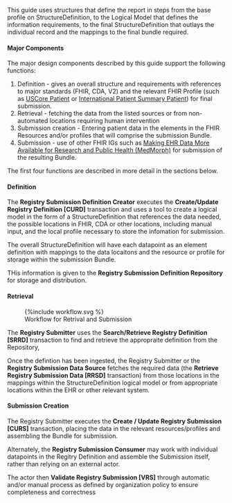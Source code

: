 This guide uses structures that define the report in steps from the base profile on StructureDefinition, to the Logical Model that defines the information requirements, to the final StructureDefinition that outlays the individual record and the mappings to the final bundle required.  
#### Major Components

The major design components described by this guide support the following functions:

1. Definition - gives an overall structure and requirements with references to major standards (FHIR, CDA, V2) and the relevant FHIR Profile (such as [USCore Patient](http://hl7.org/fhir/us/core/StructureDefinition-us-core-patient.html) or [International Patient Summary Patient](http://hl7.org/fhir/uv/ips/StructureDefinition-Patient-uv-ips.html)) for final submission.
3. Retrieval - fetching the data from the listed sources or from non-automated locations requiring human intervention
3. Submission creation - Entering patient data in the elements in the FHIR Resources and/or profiles that will comprise the submission Bundle.
5. Submission - use of other FHIR IGs such as [Making EHR Data More Available for Research and Public Health (MedMorph)](http://hl7.org/fhir/us/medmorph/) for submission of the resulting Bundle.


The first four functions are described in more detail in the sections below.

#### Definition

The **Registry Submission Definition Creator** executes the **Create/Update Registry Definition [CURD]** transaction and uses a tool to create a logical model in the form of a StructureDefinition that references the data needed, the possible locations in FHIR, CDA or other locations, including manual input, and the local profile necessary to store the infomation for submission.

The overall StructureDefinition will have each datapoint as an element definition with mappings to the data locaitons and the resource or profile for storage within the submission Bundle.

THis information is given to the **Registry Submission Definition Repository** for storage and distribution.


#### Retrieval

<figure>{%include workflow.svg %}
<figcaption>Workflow for Retrival and Submission</figcaption>
</figure>

The **Registry Submitter** uses the **Search/Retrieve Registry Definition [SRRD]** transaction to find and retrieve the appropraite definition from the Repository,

Once the defintion has been ingested, the Registry Submitter or the **Registry Submission Data Source** fetches the required data (the **Retrieve Registry Submission Data [RRSD]** transaction) from those locations in the mappings within the StructureDefinition logical model or from appropriate locations within the EHR or other relevant system.

#### Submission Creation

The Registry Submitter executes the **Create / Update Registry Submission [CURS]** transaction, placing the data in the relevant resources/profiles and assembling the Bundle for submission.

Alternately, the **Registry Submission Consumer** may work with individual datapoints in the Regitry Definition and assemble the Submission itself, rather than relying on an external actor.

The actor then **Validate Registry Submission [VRS]** through automatic and/or manual process as defined by organization policy to ensure completeness and correctness

